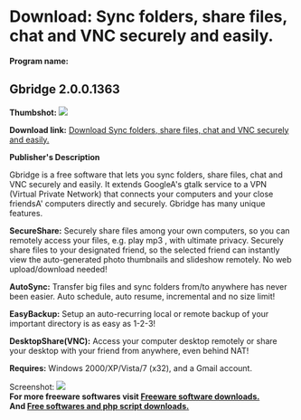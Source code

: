 # Download: Sync folders, share files, chat and VNC securely and easily.

**Program name:**

## Gbridge 2.0.0.1363

  
**Thumbshot:** ![](http://www.freewarefiles.com/screenshot/gbridge1_md.jpg)   
  
**Download link:** [Download Sync folders, share files, chat and VNC securely and easily.](http://freesoftwares.boysofts.com/Gbridge_program_44375.html)  
  


**Publisher's Description**  
  


Gbridge is a free software that lets you sync folders, share files, chat and VNC securely and easily. It extends GoogleA's gtalk service to a VPN (Virtual Private Network) that connects your computers and your close friendsA' computers directly and securely. Gbridge has many unique features. 

**SecureShare:** Securely share files among your own computers, so you can remotely access your files, e.g. play mp3 , with ultimate privacy. Securely share files to your designated friend, so the selected friend can instantly view the auto-generated photo thumbnails and slideshow remotely. No web upload/download needed!

**AutoSync:** Transfer big files and sync folders from/to anywhere has never been easier. Auto schedule, auto resume, incremental and no size limit!

**EasyBackup:** Setup an auto-recurring local or remote backup of your important directory is as easy as 1-2-3!

**DesktopShare(VNC):** Access your computer desktop remotely or share your desktop with your friend from anywhere, even behind NAT!

**Requires:** Windows 2000/XP/Vista/7 (x32), and a Gmail account.

  
  
Screenshot: ![](http://www.freewarefiles.com/screenshot/gbridge1.jpg)   
**For more freeware softwares visit [Freeware software downloads.](http://freesoftwares.boysofts.com/)**   
**And [Free softwares and php script downloads.](http://www.boysofts.com/)**
